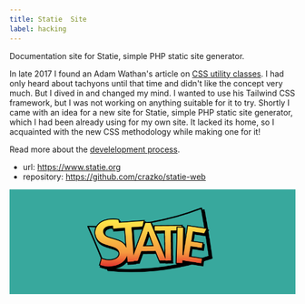 ```yaml
---
title: Statie  Site
label: hacking
---
```


Documentation site for Statie, simple PHP static site generator.

In late 2017 I found an Adam Wathan's article on [CSS utility classes](https://adamwathan.me/css-utility-classes-and-separation-of-concerns/). I had only heard about tachyons until that time and didn't like the concept very much. But I dived in and changed my mind. I wanted to use his Tailwind CSS framework, but I was not working on anything suitable for it to try. Shortly I came with an idea for a new site for Statie, simple PHP static site generator, which I had been already using for my own site. It lacked its home, so I acquainted with the new CSS methodology while making one for it!

Read more about the [develelopment process](/a-place-to-meet-statie).

- url: https://www.statie.org
- repository: https://github.com/crazko/statie-web

![](../../../images/statie.png)

